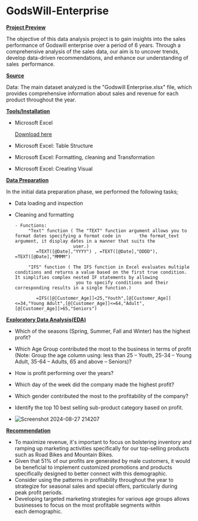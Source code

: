 # GodsWill-Enterprise

**[Project Preview]()**

The objective of this data analysis project is to gain insights into the sales performance of Godswill enterprise over a period of 6 years. Through a comprehensive analysis of the sales data, our aim is to uncover trends, develop data-driven recommendations, and enhance our understanding of sales  performance.

**[Source]()**

Data: The main dataset analyzed is the "Godswill Enterprise.xlsx" file, which provides comprehensive information about sales and revenue for each product throughout the year.

**[Tools/Installation]()**

 - Microsoft Excel

    [Download here](http//MicrosoftExcel.com)
   
 - Microsoft Excel: Table Structure
 - Microsoft Excel: Formatting, cleaning and Transformation
 - Microsoft Excel: Creating Visual

**[Data Preparation]()**

In the initial data preparation phase, we performed the following tasks;

 - Data loading and inspection
 
 - Cleaning and formatting
        
       - Functions: 
            "Text" function ( The "TEXT" function argument allows you to format dates specifying a format code in       the format_text argument, it display dates in a manner that suits the 
                             user.) 
               =TEXT([@Date],"YYYY") , =TEXT([@Date],"DDDD"), =TEXT([@Date],"MMMM")

            "IFS" function ( The IFS function in Excel evaluates multiple conditions and returns a value based on the first true condition. It simplifies complex nested IF statements by allowing 
                              you to specify conditions and their corresponding results in a single function.)

               =IFS([@[Customer_Age]]<25,"Youth",[@[Customer_Age]]<=34,"Young Adult",[@[Customer_Age]]<=64,"Adult",[@[Customer_Age]]>65,"Seniors")

**[Exploratory Data Analysis(EDA)]()**

- Which of the seasons (Spring, Summer, Fall and Winter) has the highest profit?
- Which Age Group contributed the most to the business in terms of profit (Note: Group the age column using: less than 25 – Youth, 25-34 – Young Adult, 35-64 – Adults, 65 
  and above – Seniors)?
- How is profit performing over the years?
- Which day of the week did the company made the highest profit?
- Which gender contributed the most to the profitability of the company?
- Identify the top 10 best selling sub-product category based on profit.

- ![Screenshot 2024-08-27 214207](https://github.com/user-attachments/assets/d7008aaa-8bdc-4790-82c4-25103d5b2943)


**[Recommendation]()**

- To maximize revenue, it's important to focus on bolstering inventory and ramping up marketing activities specifically for our top-selling products such as Road Bikes 
  and Mountain Bikes.
- Given that 51% of our profits are generated by male customers, it would be beneficial to implement customized promotions and products specifically designed to better 
  connect with this demographic.
- Consider using the patterns in profitability throughout the year to strategize for seasonal sales and special offers, particularly during peak profit periods.
- Developing targeted marketing strategies for various age groups allows businesses to focus on the most profitable segments within each demographic.
